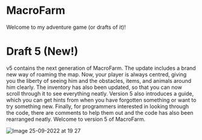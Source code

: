 # MacroFarm

Welcome to my adventure game (or drafts of it)!

# Draft 5 (New!)
v5 contains the next generation of MacroFarm. The update includes a brand new way of roaming the map. Now, your player is always centred, giving you the liberty of seeing him and the obstacles, items, and animals around him clearly. The inventory has also been updated, so that you can now scroll through it to see everything neatly. Version 5 also introduces a guide, which you can get hints from when you have forgotten something or want to try something new. Finally, for programmers interested in looking through the code, there are comments to help them out and the code has also been rearranged neatly. Welcome to version 5 of MacroFarm.

![Image 25-09-2022 at 19 27](https://user-images.githubusercontent.com/104675837/192151585-dc1b8668-6fa8-4886-b446-2b53d80f52a5.jpeg)
